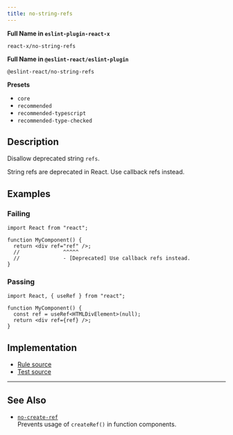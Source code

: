 ```yaml
---
title: no-string-refs
---
```


**Full Name in `eslint-plugin-react-x`**

```plain copy
react-x/no-string-refs
```

**Full Name in `@eslint-react/eslint-plugin`**

```plain copy
@eslint-react/no-string-refs
```

**Presets**

- `core`
- `recommended`
- `recommended-typescript`
- `recommended-type-checked`

## Description

Disallow deprecated string `refs`.

String refs are deprecated in React. Use callback refs instead.

## Examples

### Failing

```tsx
import React from "react";

function MyComponent() {
  return <div ref="ref" />;
  //              ^^^^^
  //              - [Deprecated] Use callback refs instead.
}
```

### Passing

```tsx
import React, { useRef } from "react";

function MyComponent() {
  const ref = useRef<HTMLDivElement>(null);
  return <div ref={ref} />;
}
```

## Implementation

- [Rule source](https://github.com/Rel1cx/eslint-react/tree/main/packages/plugins/eslint-plugin-react-x/src/rules/no-string-refs.ts)
- [Test source](https://github.com/Rel1cx/eslint-react/tree/main/packages/plugins/eslint-plugin-react-x/src/rules/no-string-refs.spec.ts)

---

## See Also

- [`no-create-ref`](./no-create-ref)\
  Prevents usage of `createRef()` in function components.
